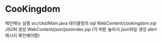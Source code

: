 # CooKingdom
메인메뉴 실행
  src/ckd/Main.java 
테이블정의 sql
  WebContent/cookingdom.sql
JSON 생성
  WebContent/json/jsonindex.jsp  (각 버튼 눌러서 json파일 생성 alert메시지 확인해야함)
